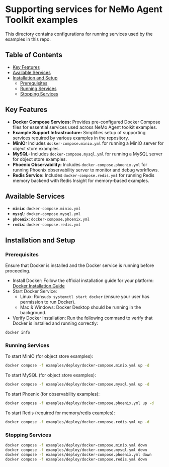 <!--
SPDX-FileCopyrightText: Copyright (c) 2024-2025, NVIDIA CORPORATION & AFFILIATES. All rights reserved.
SPDX-License-Identifier: Apache-2.0

Licensed under the Apache License, Version 2.0 (the "License");
you may not use this file except in compliance with the License.
You may obtain a copy of the License at

http://www.apache.org/licenses/LICENSE-2.0

Unless required by applicable law or agreed to in writing, software
distributed under the License is distributed on an "AS IS" BASIS,
WITHOUT WARRANTIES OR CONDITIONS OF ANY KIND, either express or implied.
See the License for the specific language governing permissions and
limitations under the License.
-->

# Supporting services for NeMo Agent Toolkit examples

This directory contains configurations for running services used by the examples in this repo.

## Table of Contents

- [Key Features](#key-features)
- [Available Services](#available-services)
- [Installation and Setup](#installation-and-setup)
  - [Prerequisites](#prerequisites)
  - [Running Services](#running-services)
  - [Stopping Services](#stopping-services)

## Key Features

- **Docker Compose Services:** Provides pre-configured Docker Compose files for essential services used across NeMo Agent toolkit examples.
- **Example Support Infrastructure:** Simplifies setup of supporting services required by various examples in the repository.
- **MinIO:** Includes `docker-compose.minio.yml` for running a MinIO server for object store examples.
- **MySQL:** Includes `docker-compose.mysql.yml` for running a MySQL server for object store examples.
- **Phoenix Observability:** Includes `docker-compose.phoenix.yml` for running Phoenix observability server to monitor and debug workflows.
- **Redis Service:** Includes `docker-compose.redis.yml` for running Redis memory backend with Redis Insight for memory-based examples.


## Available Services

- **`minio`**: `docker-compose.minio.yml`
- **`mysql`**: `docker-compose.mysql.yml`
- **`phoenix`**: `docker-compose.phoenix.yml`
- **`redis`**: `docker-compose.redis.yml`

## Installation and Setup

### Prerequisites

Ensure that Docker is installed and the Docker service is running before proceeding.

- Install Docker: Follow the official installation guide for your platform: [Docker Installation Guide](https://docs.docker.com/engine/install/)
- Start Docker Service:
  - Linux: Run`sudo systemctl start docker` (ensure your user has permission to run Docker).
  - Mac & Windows: Docker Desktop should be running in the background.
- Verify Docker Installation: Run the following command to verify that Docker is installed and running correctly:
```bash
docker info
```

### Running Services

To start MinIO (for object store examples):
```bash
docker compose -f examples/deploy/docker-compose.minio.yml up -d
```

To start MySQL (for object store examples):
```bash
docker compose -f examples/deploy/docker-compose.mysql.yml up -d
```

To start Phoenix (for observability examples):
```bash
docker compose -f examples/deploy/docker-compose.phoenix.yml up -d
```

To start Redis (required for memory/redis examples):
```bash
docker compose -f examples/deploy/docker-compose.redis.yml up -d
```

### Stopping Services

```bash
docker compose -f examples/deploy/docker-compose.minio.yml down
docker compose -f examples/deploy/docker-compose.mysql.yml down
docker compose -f examples/deploy/docker-compose.phoenix.yml down
docker compose -f examples/deploy/docker-compose.redis.yml down
```
